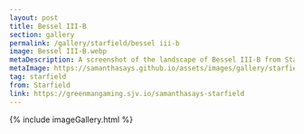 ```yaml
---
layout: post
title: Bessel III-B
section: gallery
permalink: /gallery/starfield/bessel iii-b
image: Bessel III-B.webp
metaDescription: A screenshot of the landscape of Bessel III-B from Starfield, taken by Samantha Says.
metaImage: https://samanthasays.github.io/assets/images/gallery/starfield/Bessel III-B.webp
tag: starfield
from: Starfield
link: https://greenmangaming.sjv.io/samanthasays-starfield
---
```

{% include imageGallery.html %}
